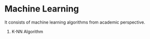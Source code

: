 Machine Learning 
=================

It consists of machine learning algorithms from academic perspective.

1. K-NN Algorithm
